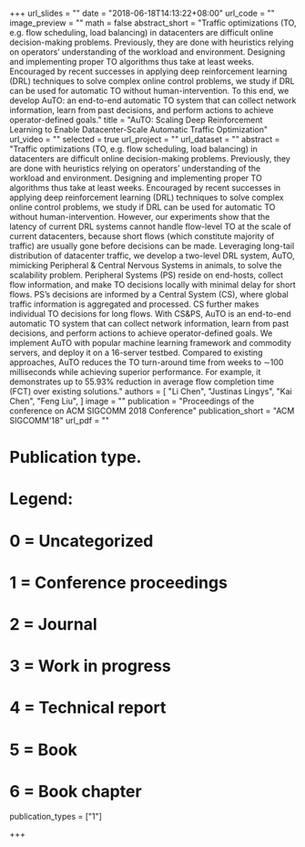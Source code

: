 +++
url_slides = ""
date = "2018-06-18T14:13:22+08:00"
url_code = ""
image_preview = ""
math = false
abstract_short = "Traffic optimizations (TO, e.g. flow scheduling, load balancing) in datacenters are difficult online decision-making problems. Previously, they are done with heuristics relying on operators’ understanding of the workload and environment. Designing and implementing proper TO algorithms thus take at least weeks. Encouraged by recent successes in applying deep reinforcement learning (DRL) techniques to solve complex online control problems, we study if DRL can be used for automatic TO without human-intervention. To this end, we develop AuTO: an end-to-end automatic TO system that can collect network information, learn from past decisions, and perform actions to achieve operator-defined goals."
title = "AuTO: Scaling Deep Reinforcement Learning to Enable Datacenter-Scale Automatic Traffic Optimization"
url_video = ""
selected = true
url_project = ""
url_dataset = ""
abstract = "Traffic optimizations (TO, e.g. flow scheduling, load balancing) in datacenters are difficult online decision-making problems. Previously, they are done with heuristics relying on operators’ understanding of the workload and environment. Designing and implementing proper TO algorithms thus take at least weeks. Encouraged by recent successes in applying deep reinforcement learning (DRL) techniques to solve complex online control problems, we study if DRL can be used for automatic TO without human-intervention. However, our experiments show that the latency of current DRL systems cannot handle flow-level TO at the scale of current datacenters, because short flows (which constitute majority of traffic) are usually gone before decisions can be made. Leveraging long-tail distribution of datacenter traffic, we develop a two-level DRL system, AuTO, mimicking Peripheral & Central Nervous Systems in animals, to solve the scalability problem. Peripheral Systems (PS) reside on end-hosts, collect flow information, and make TO decisions locally with minimal delay for short flows. PS’s decisions are informed by a Central System (CS), where global traffic information is aggregated and processed. CS further makes individual TO decisions for long flows. With CS&PS, AuTO is an end-to-end automatic TO system that can collect network information, learn from past decisions, and perform actions to achieve operator-defined goals. We implement AuTO with popular machine learning framework and commodity servers, and deploy it on a 16-server testbed. Compared to existing approaches, AuTO reduces the TO turn-around time from weeks to ∼100 milliseconds while achieving superior performance. For example, it demonstrates up to 55.93% reduction in average flow completion time (FCT) over existing solutions."
authors = [
  "Li Chen", "Justinas Lingys", "Kai Chen", "Feng Liu",
]
image = ""
publication = "Proceedings of the conference on ACM SIGCOMM 2018 Conference"
publication_short = "ACM SIGCOMM'18"
url_pdf = ""
# Publication type.
# Legend:
# 0 = Uncategorized
# 1 = Conference proceedings
# 2 = Journal
# 3 = Work in progress
# 4 = Technical report
# 5 = Book
# 6 = Book chapter
publication_types = ["1"]

+++
